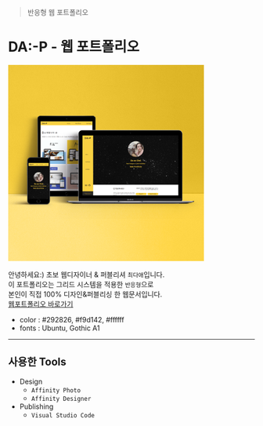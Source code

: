 > 반응형 웹 포트폴리오
# DA:-P  - 웹 포트폴리오

![반응형 미리보기](./img/port_daaep.png)   

안녕하세요:)
초보 웹디자이너 & 퍼블리셔 `최다애`입니다.   
이 포트폴리오는 그리드 시스템을 적용한 `반응형`으로    
본인이 직접 100% 디자인&퍼블리싱 한 웹문서입니다.   
[웹포트폴리오 바로가기](https://daaechoi18.github.io/daae_p/)

- color : #292826, #f9d142, #ffffff
- fonts : Ubuntu, Gothic A1

---

## 사용한 Tools

- Design
  - `Affinity Photo`
  - `Affinity Designer`
- Publishing
  - `Visual Studio Code `  